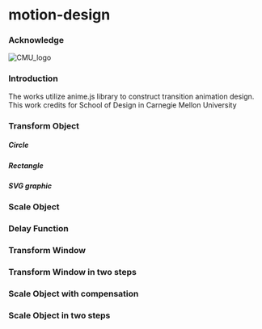 # motion-design

### Acknowledge

![CMU_logo](../material/)

### Introduction
The works utilize anime.js library to construct transition animation design. This work credits for School of Design in Carnegie Mellon University

### Transform Object

##### Circle
##### Rectangle
##### SVG graphic

### Scale Object

### Delay Function

### Transform Window

### Transform Window in two steps

### Scale Object with compensation

### Scale Object in two steps
